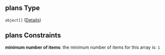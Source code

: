 ## plans Type

`object[]` ([Details](btpsa-usecase-properties-services-items-allof-1-then-allof-1-then-allof-0-then-properties-parameters-oneof-1-properties-plans-items.md))

## plans Constraints

**minimum number of items**: the minimum number of items for this array is: `1`
